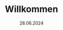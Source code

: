 ---
layout: default
title: Willkommen
date: 28.06.2024
tiles:
  - style: style2
    picture: Sommerelse.jpg
    href: Aktuelles.html
    title: Aktuelles
    content: 
  - style: style3
    picture: Sommerwolf.jpg
    href: Weihnachtszauber.html
    title: Weihnachtszauber
    content: 
  - style: style2
    picture: Frühlingselse.jpg
    href: Vereinsleben.html
    title: Vereinsleben
    content:
  - style: style3
    picture: Frühlingswolf.jpg
    href: Kontakt.html
    title: Kontakt
    content:



---